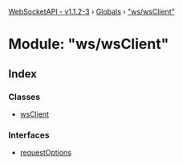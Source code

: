 [WebSocketAPI - v1.1.2-3](../README.md) › [Globals](../globals.md) › ["ws/wsClient"](_ws_wsclient_.md)

# Module: "ws/wsClient"

## Index

### Classes

* [wsClient](../classes/_ws_wsclient_.wsclient.md)

### Interfaces

* [requestOptions](../interfaces/_ws_wsclient_.requestoptions.md)
